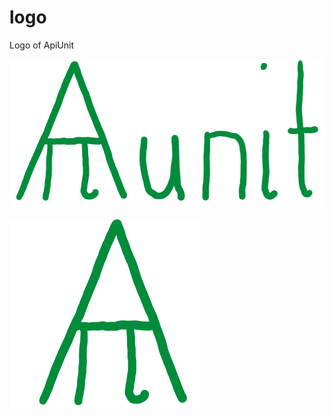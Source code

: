 # logo
Logo of ApiUnit


![apiunit-logo.png](apiunit-logo.png)

![apiunit-logo-box.png](apiunit-logo-box.png)
